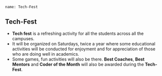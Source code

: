 ```ngMeta
name: Tech-Fest
```
## Tech-Fest 

- **Tech fest** is a refreshing activity for all the students across all the campuses. 
- It will be organized on Saturdays, twice a year where some educational activities will be conducted for enjoyment and for appreciation of those who are doing well in academics. 
- Some games, fun activities will also be there. **Best Coaches**, **Best Mentors** and **Coder of the Month** will also be awarded during the **Tech-Fest**.

